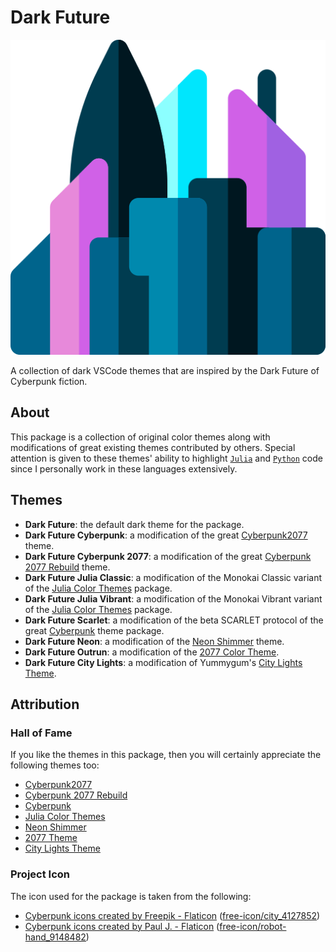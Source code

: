 # Dark Future

![dark-future-flaticon-logo](assets/images/icon.png)

A collection of dark VSCode themes that are inspired by the Dark Future of Cyberpunk fiction.

[1]: https://julialang.org/
[2]: https://www.python.org/

## About

This package is a collection of original color themes along with modifications of great existing themes contributed by others.
Special attention is given to these themes' ability to highlight [`Julia`][1] and [`Python`][2] code since I personally work in these languages extensively.

## Themes

- **Dark Future**: the default dark theme for the package.
- **Dark Future Cyberpunk**: a modification of the great [Cyberpunk2077](https://github.com/jwsandeman/cyberpunk2077-theme) theme.
- **Dark Future Cyberpunk 2077**: a modification of the great [Cyberpunk 2077 Rebuild](https://github.com/carlos18mz/Cyberpunk-2077-rebuild) theme.
- **Dark Future Julia Classic**: a modification of the Monokai Classic variant of the [Julia Color Themes](https://github.com/CameronBieganek/julia-color-themes) package.
- **Dark Future Julia Vibrant**: a modification of the Monokai Vibrant variant of the [Julia Color Themes](https://github.com/CameronBieganek/julia-color-themes) package.
- **Dark Future Scarlet**: a modification of the beta SCARLET protocol of the great [Cyberpunk](https://github.com/prometheux-ar/cyberpunk) theme package.
- **Dark Future Neon**: a modification of the [Neon Shimmer](https://github.com/Pipe-Runner-Lab/neon-shimmer) theme.
- **Dark Future Outrun**: a modification of the [2077 Color Theme](https://github.com/endormi/vscode-2077-theme).
- **Dark Future City Lights**: a modification of Yummygum's [City Lights Theme](https://github.com/Yummygum/city-lights-syntax-vsc).

## Attribution

### Hall of Fame

If you like the themes in this package, then you will certainly appreciate the following themes too:

- [Cyberpunk2077](https://github.com/jwsandeman/cyberpunk2077-theme)
- [Cyberpunk 2077 Rebuild](https://github.com/carlos18mz/Cyberpunk-2077-rebuild)
- [Cyberpunk](https://github.com/prometheux-ar/cyberpunk)
- [Julia Color Themes](https://github.com/CameronBieganek/julia-color-themes)
- [Neon Shimmer](https://github.com/Pipe-Runner-Lab/neon-shimmer)
- [2077 Theme](https://github.com/endormi/vscode-2077-theme)
- [City Lights Theme](https://github.com/Yummygum/city-lights-syntax-vsc)

### Project Icon

The icon used for the package is taken from the following:

- [Cyberpunk icons created by Freepik - Flaticon](https://www.flaticon.com/free-icons/cyberpunk) ([free-icon/city_4127852](https://www.flaticon.com/free-icon/city_4127852))
- [Cyberpunk icons created by Paul J. - Flaticon](https://www.flaticon.com/free-icons/cyberpunk) ([free-icon/robot-hand_9148482](https://www.flaticon.com/free-icon/robot-hand_9148482))
